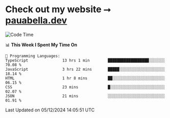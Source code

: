 # Check out my website ⭢ [pauabella.dev](https://pauabella.dev)

<!--START_SECTION:waka-->
![Code Time](http://img.shields.io/badge/Code%20Time-3%2C947%20hrs%202%20mins-blue)

📊 **This Week I Spent My Time On** 

```text
💬 Programming Languages: 
TypeScript               13 hrs 1 min        ██████████████████░░░░░░░   70.08 % 
JavaScript               3 hrs 22 mins       █████░░░░░░░░░░░░░░░░░░░░   18.14 % 
HTML                     1 hr 8 mins         ██░░░░░░░░░░░░░░░░░░░░░░░   06.15 % 
CSS                      23 mins             █░░░░░░░░░░░░░░░░░░░░░░░░   02.07 % 
JSON                     21 mins             ░░░░░░░░░░░░░░░░░░░░░░░░░   01.91 % 
```


 Last Updated on 05/12/2024 14:05:51 UTC
<!--END_SECTION:waka-->
